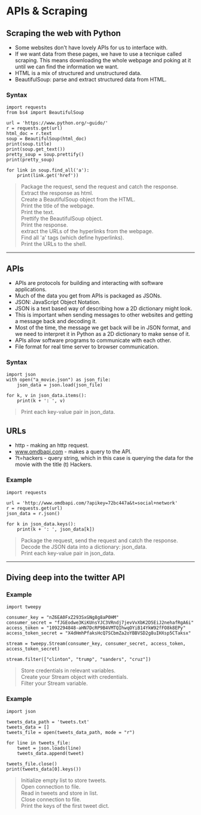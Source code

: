 # APIs & Scraping  

## Scraping the web with Python  
- Some websites don't have lovely APIs for us to interface with.  
- If we want data from these pages, we have to use a tecnique called scraping. This means downloading the whole webpage and poking at it until we can find the information we want.  
- HTML is a mix of structured and unstructured data.  
- BeautifulSoup: parse and extract structured data from HTML.  

### Syntax   

    import requests  
    from bs4 import BeautifulSoup  

    url = 'https://www.python.org/~guido/'  
    r = requests.get(url)  
    html_doc = r.text  
    soup = BeautifulSoup(html_doc)  
    print(soup.title)  
    print(soup.get_text())  
    pretty_soup = soup.prettify()  
    print(pretty_soup)  

    for link in soup.find_all('a'):  
        print(link.get('href'))  

> Package the request, send the request and catch the response.  
> Extract the response as html.  
> Create a BeautifulSoup object from the HTML.  
> Print the title of the webpage.  
> Print the text.  
> Prettify the BeautifulSoup object.  
> Print the response.  
> extract the URLs of the hyperlinks from the webpage.  
> Find all 'a' tags (which define hyperlinks).  
> Print the URLs to the shell.  

---  

## APIs  
- APIs are protocols for building and interacting with software applications.  
- Much of the data you get from APIs is packaged as JSONs.  
- JSON: JavaScript Object Notation.  
- JSON is a text based way of describing how a 2D dictionary might look.  
- This is important when sending messages to other websites and getting a message back and decoding it.  
- Most of the time, the message we get back will be in JSON format, and we need to interpret it in Python as a 2D dictionary to make sense of it.  
- APIs allow software programs to communicate with each other. 
- File format for real time server to browser communication.  

### Syntax  

    import json  
    with open("a_movie.json") as json_file:  
        json_data = json.load(json_file)  

    for k, v in json_data.items():
        print(k + ': ', v)

> Print each key-value pair in json_data.  

## URLs  
- http - making an http request.  
- www.omdbapi.com - makes a query to the API.  
- ?t=hackers - query string, which in this case is querying the data for the movie with the title (t) Hackers.  

### Example  

    import requests  
    
    url = 'http://www.omdbapi.com/?apikey=72bc447a&t=social+network'  
    r = requests.get(url)  
    json_data = r.json()  

    for k in json_data.keys():  
        print(k + ': ', json_data[k])  

> Package the request, send the request and catch the response.  
> Decode the JSON data into a dictionary: json_data.  
> Print each key-value pair in json_data.  

---  

## Diving deep into the twitter API  

### Example  

    import tweepy  

    consumer_key = "nZ6EA0FxZ293SxGNg8g8aP0HM"  
    consumer_secret = "fJGEodwe3KiKUnsYJC3VRndj7jevVvXbK2D5EiJ2nehafRgA6i"  
    access_token = "1092294848-aHN7DcRP9B4VMTQIhwqOYiB14YkW92fFO8k8EPy"  
    access_token_secret = "X4dHmhPfaksHcQ7SCbmZa2oYBBVSD2g8uIHXsp5CTaksx"  

    stream = tweepy.Stream(consumer_key, consumer_secret, access_token, access_token_secret)  

    stream.filter(["clinton", "trump", "sanders", "cruz"])  

> Store credentials in relevant variables.  
> Create your Stream object with credentials.  
> Filter your Stream variable.  


### Example   

    import json  

    tweets_data_path = 'tweets.txt'  
    tweets_data = []  
    tweets_file = open(tweets_data_path, mode = "r")  

    for line in tweets_file:  
        tweet = json.loads(line)  
        tweets_data.append(tweet)  

    tweets_file.close()  
    print(tweets_data[0].keys())  

> Initialize empty list to store tweets.  
> Open connection to file.  
> Read in tweets and store in list.  
> Close connection to file.  
> Print the keys of the first tweet dict.  
